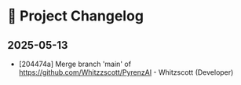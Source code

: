 # 📜 Project Changelog

## 2025-05-13

- [204474a] Merge branch 'main' of https://github.com/Whitzzscott/PyrenzAI - Whitzscott (Developer)
